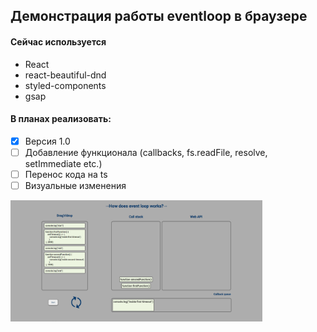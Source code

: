 ## Демонстрация работы eventloop в браузере

#### Сейчас используется

- React
- react-beautiful-dnd
- styled-components
- gsap

#### В планах реализовать:

- [x] Версия 1.0
- [ ] Добавление функционала (callbacks, fs.readFile, resolve, setImmediate etc.)
- [ ] Перенос кода на ts
- [ ] Визуальные изменения

<img src="./images/eventloop.png" alt="drawing" width="80%"/>
